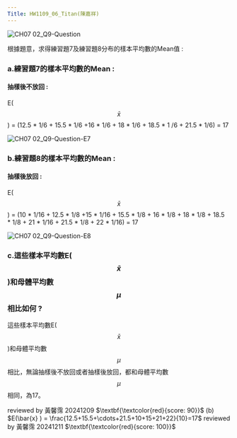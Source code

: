 ```yaml
---
Title: HW1109_06_Titan(陳嘉祥)
---
```


![CH07 02_Q9-Question](https://github.com/user-attachments/assets/feb4b6fc-15ef-48ba-9064-21317d1f889a)

根據題意，求得練習題7及練習題8分布的樣本平均數的Mean值 :

### a.練習題7的樣本平均數的Mean :
#### 抽樣後不放回 :

E( $$\bar{x}$$ ) = (12.5 * 1/6 + 15.5 * 1/6 +16 * 1/6 + 18 * 1/6 + 18.5 * 1 /6 + 21.5 * 1/6) = 17 

![CH07 02_Q9-Question-E7](https://github.com/user-attachments/assets/8a86f6b8-3728-4804-ba25-b122d70d412c)

### b.練習題8的樣本平均數的Mean :
#### 抽樣後放回 :

E( $$\bar{x}$$ ) = (10 * 1/16 + 12.5 * 1/8 +15 * 1/16 + 15.5 * 1/8 + 16 * 1/8 + 18 * 1/8 + 18.5 * 1/8 + 21 * 1/16 + 21.5 * 1/8 + 22 * 1/16) = 17 

![CH07 02_Q9-Question-E8](https://github.com/user-attachments/assets/a00dbe8b-ae66-441d-ae41-cb13a2c59c77)

### c.這些樣本平均數E( $$\bar{x}$$ )和母體平均數 $$\mu$$ 相比如何 ?
這些樣本平均數E( $$\bar{x}$$ )和母體平均數 $$\mu$$ 相比，無論抽樣後不放回或者抽樣後放回，都和母體平均數 $$\mu$$ 相同，為17。

reviewed by 黃馨霈 20241209 $\textbf{\textcolor{red}{score: 90}}$ (b) $E(\bar{x} ) = \frac{12.5+15.5+\cdots+21.5+10+15+21+22}{10}=17$
reviewed by 黃馨霈 20241211 $\textbf{\textcolor{red}{score: 100}}$
